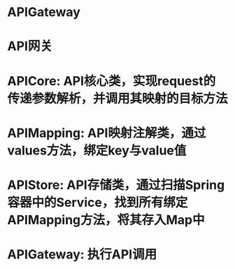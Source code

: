 # APIGateway

# API网关
# APICore: API核心类，实现request的传递参数解析，并调用其映射的目标方法
# APIMapping: API映射注解类，通过values方法，绑定key与value值
# APIStore: API存储类，通过扫描Spring容器中的Service，找到所有绑定APIMapping方法，将其存入Map中
# APIGateway: 执行API调用
